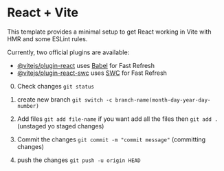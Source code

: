 # React + Vite

This template provides a minimal setup to get React working in Vite with HMR and some ESLint rules.

Currently, two official plugins are available:

- [@vitejs/plugin-react](https://github.com/vitejs/vite-plugin-react/blob/main/packages/plugin-react/README.md) uses [Babel](https://babeljs.io/) for Fast Refresh
- [@vitejs/plugin-react-swc](https://github.com/vitejs/vite-plugin-react-swc) uses [SWC](https://swc.rs/) for Fast Refresh

0. Check changes `git status`

1. create new branch `git switch -c branch-name(month-day-year-day-number)`

2. Add files `git add file-name` if you want add all the files then `git add .`
   (unstaged yo staged changes)
3. Commit the changes `git commit -m "commit message"`
   (committing changes)
4. push the changes `git push -u origin HEAD`

